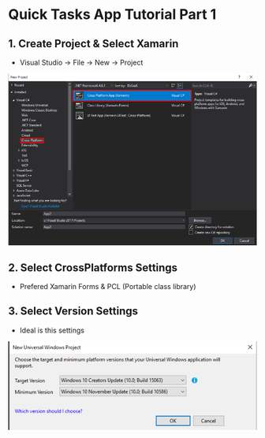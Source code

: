 # Quick Tasks App Tutorial Part 1


## 1. Create Project & Select Xamarin

- Visual Studio -> File -> New -> Project


![](Materials/Screenshot_01.png)

## 2. Select CrossPlatforms Settings
- Prefered Xamarin Forms & PCL (Portable class library)


## 3. Select Version Settings
- Ideal is this settings


![](Materials/Screenshot_03.png)
